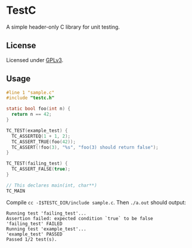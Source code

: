 # TestC
A simple header-only C library for unit testing.

## License
Licensed under [GPLv3](./LICENSE).

## Usage
```c
#line 1 "sample.c"
#include "testc.h"

static bool foo(int n) {
  return n == 42;
}

TC_TEST(example_test) {
  TC_ASSERTEQ(1 + 1, 2);
  TC_ASSERT_TRUE(foo(42));
  TC_ASSERT(!foo(3), "%s", "foo(3) should return false");
}

TC_TEST(failing_test) {
  TC_ASSERT_FALSE(true);
}

// This declares main(int, char**)
TC_MAIN
```

Compile `cc -I$TESTC_DIR/include sample.c`.
Then `./a.out` should output:
```
Running test 'failing_test'...
Assertion failed: expected condition `true` to be false
'failing_test' FAILED
Running test 'example_test'...
'example_test' PASSED
Passed 1/2 test(s).
```
